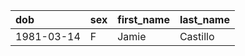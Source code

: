 | dob        | sex   | first_name   | last_name   |
|:-----------|:------|:-------------|:------------|
| 1981-03-14 | F     | Jamie        | Castillo    |